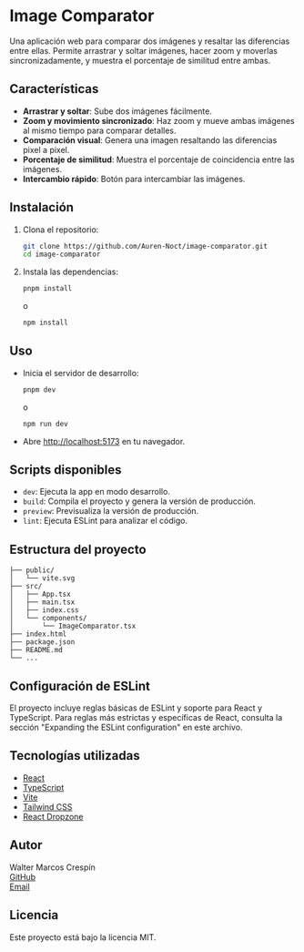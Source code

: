 # Image Comparator

Una aplicación web para comparar dos imágenes y resaltar las diferencias entre ellas. Permite arrastrar y soltar imágenes, hacer zoom y moverlas sincronizadamente, y muestra el porcentaje de similitud entre ambas.

## Características

- **Arrastrar y soltar**: Sube dos imágenes fácilmente.
- **Zoom y movimiento sincronizado**: Haz zoom y mueve ambas imágenes al mismo tiempo para comparar detalles.
- **Comparación visual**: Genera una imagen resaltando las diferencias pixel a pixel.
- **Porcentaje de similitud**: Muestra el porcentaje de coincidencia entre las imágenes.
- **Intercambio rápido**: Botón para intercambiar las imágenes.

## Instalación

1. Clona el repositorio:
   ```sh
   git clone https://github.com/Auren-Noct/image-comparator.git
   cd image-comparator
   ```
2. Instala las dependencias:
   ```sh
   pnpm install
   ```
   o
   ```sh
   npm install
   ```

## Uso

- Inicia el servidor de desarrollo:
  ```sh
  pnpm dev
  ```
  o
  ```sh
  npm run dev
  ```
- Abre [http://localhost:5173](http://localhost:5173) en tu navegador.

## Scripts disponibles

- `dev`: Ejecuta la app en modo desarrollo.
- `build`: Compila el proyecto y genera la versión de producción.
- `preview`: Previsualiza la versión de producción.
- `lint`: Ejecuta ESLint para analizar el código.

## Estructura del proyecto

```
├── public/
│   └── vite.svg
├── src/
│   ├── App.tsx
│   ├── main.tsx
│   ├── index.css
│   └── components/
│       └── ImageComparator.tsx
├── index.html
├── package.json
├── README.md
└── ...
```

## Configuración de ESLint

El proyecto incluye reglas básicas de ESLint y soporte para React y TypeScript. Para reglas más estrictas y específicas de React, consulta la sección "Expanding the ESLint configuration" en este archivo.

## Tecnologías utilizadas

- [React](https://react.dev/)
- [TypeScript](https://www.typescriptlang.org/)
- [Vite](https://vitejs.dev/)
- [Tailwind CSS](https://tailwindcss.com/)
- [React Dropzone](https://react-dropzone.js.org/)

## Autor

Walter Marcos Crespín  
[GitHub](https://github.com/Auren-Noct)  
[Email](mailto:walter.crespin49@gmail.com)

## Licencia

Este proyecto está bajo la licencia MIT.

